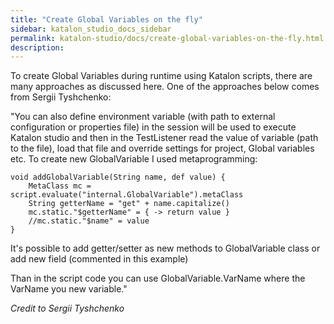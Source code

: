```yaml
---
title: "Create Global Variables on the fly" 
sidebar: katalon_studio_docs_sidebar
permalink: katalon-studio/docs/create-global-variables-on-the-fly.html 
description: 
---
```

To create Global Variables during runtime using Katalon scripts, there are many approaches as discussed here. One of the approaches below comes from Sergii Tyshchenko:

"You can also define environment variable (with path to external configuration or properties file) in the session will be used to execute Katalon studio and then in the TestListener read the value of variable (path to the file), load that file and override settings for project, Global variables etc. To create new GlobalVariable I used metaprogramming:

```
void addGlobalVariable(String name, def value) {
    MetaClass mc = script.evaluate("internal.GlobalVariable").metaClass
    String getterName = "get" + name.capitalize()
    mc.static."$getterName" = { -> return value }
    //mc.static."$name" = value
}
```

It's possible to add getter/setter as new methods to GlobalVariable class or add new field (commented in this example)

Than in the script code you can use GlobalVariable.VarName where the VarName you new variable."

_Credit to Sergii Tyshchenko_